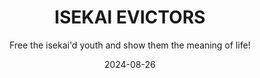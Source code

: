 ---
title: ISEKAI EVICTORS
subtitle: Free the isekai'd youth and show them the meaning of life!
date: 2024-08-26
time: 00:00
type: games
thumbnail: images/isekai_evictors_thumb.png
itch_link: https://meringue-rouge.itch.io/isekai-evictors
content: |
  - **The year is 203X, and the youth of the United States have been running away into other worlds, or "isekai". Sending people into isekais has become a profitable business, as the demand has skyrocketed following poor living conditions in the real world. You play as Charlie and Ashley, two agents of ISEKAI EVICTORS, a company that rescues people from isekais and teaches them the joys of real life. You'll use magical guns to shoot down the isekai'd youth and bring them back to reality.**
  - **The game was created for the RPG Developer Bakin Summer Game Jam of 2024.**
  - 時は203X年、アメリカの若者たちは異世界「イセカイ」に逃げ込んでいた。 現実世界での劣悪な生活環境から需要が急増し、イセカイに人々を送り込むことは儲かるビジネスとなっている。 プレイヤーは、イセカイから人々を救い出し、現実の生活の楽しさを教える会社「ISEKAI EVICTORS」のエージェント、チャーリーとアシュリーの2人。 魔法の銃でイセカイの若者を撃ち落とし、現実に引き戻すのだ。
  - このゲームは、2024年のRPGデベロッパー・バキン・サマーゲームジャムのために制作された。
---